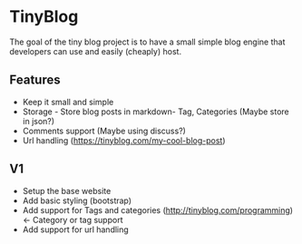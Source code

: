 # TinyBlog

The goal of the tiny blog project is to have a small simple blog engine that developers can use and easily (cheaply) host.

## Features
- Keep it small and simple
- Storage - Store blog posts in markdown- Tag, Categories (Maybe store in json?)
- Comments support (Maybe using discuss?)
- Url handling (https://tinyblog.com/my-cool-blog-post)


## V1
- Setup the base website
- Add basic styling (bootstrap)
- Add support for Tags and categories (http://tinyblog.com/programming) <- Category or tag support
- Add support for url handling
